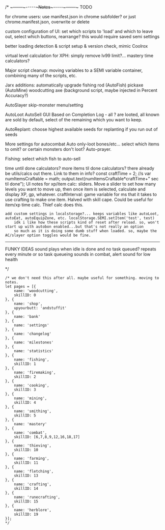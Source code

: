 /* ~~~~~-----~~~~~-----~~~~~Notes~~~~~-----~~~~~-----~~~~~
TODO

for chrome users: use manifest.json in chrome subfolder? or just chrome.manifest.json, overwrite or delete

custom configuration of UI: set which scripts to 'load' and which to leave out, select which buttons, rearrange?
    this would require saved semi settings

better loading detection & script setup & version check, mimic Coolrox

virtual level calculation for XPH: simply remove lv99 limit?...
mastery time calculators?


Major script cleanup: moving variables to a SEMI variable container, combining many of the scripts, etc.

Jarx additions: 
    automatically upgrade fishing rod (AutoFish)
    pickaxe (AutoMine) 
    woodcutting axe (background script, maybe injected in Percent Accuracy?)
    
AutoSlayer skip-monster menu/setting
    
AutoLoot AutoSell GUI Based on Completion Log - all ? are looted, all known are sold by default, select of the remaining which you want to keep.
    
AutoReplant: choose highest available seeds for replanting if you run out of seeds

More settings for autocombat
    Auto only-loot bones/etc... select which items to omit? or certain monsters don't loot?
    Auto-prayer.

Fishing: select which fish to auto-sell

time until done calculators? more items til done calculators? there already be utils/calcs out there. Link to them in info?
    const craftTime = 2; //s
    var numItemsCraftable = math;
    output.text(numItemsCraftable*craftTime+" sec til done");
        UI notes for xp/item calc: sliders. Move a slider to set how many levels you want to move up, then once item is selected, calculate and display XP, gp, whatever.
    craftInterval: game variable for ms that it takes to use crafting to make one item. Halved with skill cape. Could be useful for item/xp time calc. Thief calc does this.

    add custom settings in localstorage?... keeps variables like autoLoot, autoEat, autoEquipZone, etc. localStorage.SEMI.setItem('test', test)
        idk i like how these scripts kind of reset after reload. so, won't start up with autobon enabled...but that's not really an option
        so much as it is doing some dumb stuff when loaded. so, maybe the AC/slayer option toggles would be fine.

-----
    
FUNKY IDEAS
sound plays when idle is done and no task queued? repeats every minute or so
task queueing
sounds in combat, alert sound for low health

*/

    /* we don't need this after all. maybe useful for something. moving to notes.
    let pages = [{
        name: 'woodcutting',
        skillID: 0
    }, {
        name: 'shop',
        upyourbutt: 'andstuffit'
    }, {
        name: 'bank'
    }, {
        name: 'settings'
    }, {
        name: 'changelog'
    }, {
        name: 'milestones'
    }, {
        name: 'statistics'
    }, {
        name: 'fishing',
        skillID: 1
    }, {
        name: 'firemaking',
        skillID: 2
    }, {
        name: 'cooking',
        skillID: 3
    }, {
        name: 'mining',
        skillID: 4
    }, {
        name: 'smithing',
        skillID: 5
    }, {
        name: 'mastery'
    }, {
        name: 'combat',
        skillID: [6,7,8,9,12,16,18,17]
    }, {
        name: 'thieving',
        skillID: 10
    }, {
        name: 'farming',
        skillID: 11
    }, {
        name: 'fletching',
        skillID: 13
    }, {
        name: 'crafting',
        skillID: 14
    }, {
        name: 'runecrafting',
        skillID: 15
    }, {
        name: 'herblore',
        skillID: 19
    }];
    */
